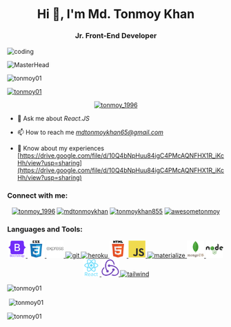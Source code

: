 <h1 align="center">Hi 👋, I'm Md. Tonmoy Khan</h1>
<h3 align="center">Jr. Front-End Developer</h3>
<img align="center" alt="coding" src="https://media.licdn.com/dms/image/v2/D5616AQEPLQPsHA03uw/profile-displaybackgroundimage-shrink_350_1400/profile-displaybackgroundimage-shrink_350_1400/0/1724491311276?e=1729728000&v=beta&t=zDO0Zskad29ZOo6dRU-hN0xVdZzuJRb0q-MokG6D-Kc"/>

![MasterHead](https://www.charpeni.com/static/images/arrow-functions-in-class-properties-might-not-be-as-great-as-we-think/banner.gif)

<p align="left"> <img src="https://komarev.com/ghpvc/?username=tonmoy01&label=Profile%20views&color=0e75b6&style=flat" alt="tonmoy01" /> </p>

<p align="left"> <a href="https://github.com/ryo-ma/github-profile-trophy"><img src="https://github-profile-trophy.vercel.app/?username=tonmoy01" alt="tonmoy01" /></a> </p>

<p align="center"> <a href="https://x.com/tonmoy_1996" target="blank"><img src="https://img.shields.io/twitter/follow/tonmoy_1996?logo=twitter&style=for-the-badge" alt="tonmoy_1996" /></a> </p>

- 💬 Ask me about *React.JS*

- 📫 How to reach me *mdtonmoykhan65@gmail.com*

- 📄 Know about my experiences [https://drive.google.com/file/d/10Q4bNpHuu84igC4PMcAQNFHX1R_iKcHh/view?usp=sharing](https://drive.google.com/file/d/10Q4bNpHuu84igC4PMcAQNFHX1R_iKcHh/view?usp=sharing)

<h3 align="left">Connect with me:</h3>
<p align="center">
<a href="https://x.com/tonmoy_1996" target="blank"><img align="center" src="https://raw.githubusercontent.com/rahuldkjain/github-profile-readme-generator/master/src/images/icons/Social/twitter.svg" alt="tonmoy_1996" height="30" width="40" /></a>
<a href="https://linkedin.com/in/mdtonmoykhan" target="blank"><img align="center" src="https://raw.githubusercontent.com/rahuldkjain/github-profile-readme-generator/master/src/images/icons/Social/linked-in-alt.svg" alt="mdtonmoykhan" height="30" width="40" /></a>
<a href="https://fb.com/tonmoykhan855" target="blank"><img align="center" src="https://raw.githubusercontent.com/rahuldkjain/github-profile-readme-generator/master/src/images/icons/Social/facebook.svg" alt="tonmoykhan855" height="30" width="40" /></a>
<a href="https://instagram.com/awesometonmoy" target="blank"><img align="center" src="https://raw.githubusercontent.com/rahuldkjain/github-profile-readme-generator/master/src/images/icons/Social/instagram.svg" alt="awesometonmoy" height="30" width="40" /></a>
</p>

<h3 align="left">Languages and Tools:</h3>
<p align="center"> <a href="https://getbootstrap.com" target="_blank" rel="noreferrer"> <img src="https://raw.githubusercontent.com/devicons/devicon/master/icons/bootstrap/bootstrap-plain-wordmark.svg" alt="bootstrap" width="40" height="40"/> </a> <a href="https://www.w3schools.com/css/" target="_blank" rel="noreferrer"> <img src="https://raw.githubusercontent.com/devicons/devicon/master/icons/css3/css3-original-wordmark.svg" alt="css3" width="40" height="40"/> </a> <a href="https://expressjs.com" target="_blank" rel="noreferrer"> <img src="https://raw.githubusercontent.com/devicons/devicon/master/icons/express/express-original-wordmark.svg" alt="express" width="40" height="40"/> </a> <a href="https://git-scm.com/" target="_blank" rel="noreferrer"> <img src="https://www.vectorlogo.zone/logos/git-scm/git-scm-icon.svg" alt="git" width="40" height="40"/> </a> <a href="https://heroku.com" target="_blank" rel="noreferrer"> <img src="https://www.vectorlogo.zone/logos/heroku/heroku-icon.svg" alt="heroku" width="40" height="40"/> </a> <a href="https://www.w3.org/html/" target="_blank" rel="noreferrer"> <img src="https://raw.githubusercontent.com/devicons/devicon/master/icons/html5/html5-original-wordmark.svg" alt="html5" width="40" height="40"/> </a> <a href="https://developer.mozilla.org/en-US/docs/Web/JavaScript" target="_blank" rel="noreferrer"> <img src="https://raw.githubusercontent.com/devicons/devicon/master/icons/javascript/javascript-original.svg" alt="javascript" width="40" height="40"/> </a> <a href="https://materializecss.com/" target="_blank" rel="noreferrer"> <img src="https://raw.githubusercontent.com/prplx/svg-logos/5585531d45d294869c4eaab4d7cf2e9c167710a9/svg/materialize.svg" alt="materialize" width="40" height="40"/> </a> <a href="https://www.mongodb.com/" target="_blank" rel="noreferrer"> <img src="https://raw.githubusercontent.com/devicons/devicon/master/icons/mongodb/mongodb-original-wordmark.svg" alt="mongodb" width="40" height="40"/> </a> <a href="https://nodejs.org" target="_blank" rel="noreferrer"> <img src="https://raw.githubusercontent.com/devicons/devicon/master/icons/nodejs/nodejs-original-wordmark.svg" alt="nodejs" width="40" height="40"/> </a> <a href="https://reactjs.org/" target="_blank" rel="noreferrer"> <img src="https://raw.githubusercontent.com/devicons/devicon/master/icons/react/react-original-wordmark.svg" alt="react" width="40" height="40"/> </a> <a href="https://redux.js.org" target="_blank" rel="noreferrer"> <img src="https://raw.githubusercontent.com/devicons/devicon/master/icons/redux/redux-original.svg" alt="redux" width="40" height="40"/> </a> <a href="https://tailwindcss.com/" target="_blank" rel="noreferrer"> <img src="https://www.vectorlogo.zone/logos/tailwindcss/tailwindcss-icon.svg" alt="tailwind" width="40" height="40"/> </a> </p>

<p><img align="center" src="https://github-readme-stats.vercel.app/api/top-langs?username=tonmoy01&show_icons=true&locale=en&layout=compact" alt="tonmoy01" /></p>

<p>&nbsp;<img align="center" src="https://github-readme-stats.vercel.app/api?username=tonmoy01&show_icons=true&locale=en" alt="tonmoy01" /></p>

<p><img align="center" src="https://github-readme-streak-stats.herokuapp.com/?user=tonmoy01&" alt="tonmoy01" /></p>
